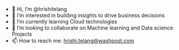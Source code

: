 - 👋 Hi, I’m @hrishitelang
- 👀 I’m interested in building insights to drive business decisions
- 🌱 I’m currently learning Cloud technologies
- 💞️ I’m looking to collaborate on Machine learning and Data science Projects
- 📫 How to reach me: hrishi.telang@washpost.com
